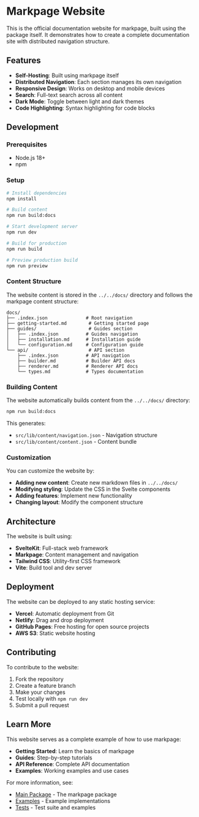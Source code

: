 # Markpage Website

This is the official documentation website for markpage, built using the package itself. It demonstrates how to create a complete documentation site with distributed navigation structure.

## Features

- **Self-Hosting**: Built using markpage itself
- **Distributed Navigation**: Each section manages its own navigation
- **Responsive Design**: Works on desktop and mobile devices
- **Search**: Full-text search across all content
- **Dark Mode**: Toggle between light and dark themes
- **Code Highlighting**: Syntax highlighting for code blocks

## Development

### Prerequisites

- Node.js 18+
- npm

### Setup

```bash
# Install dependencies
npm install

# Build content
npm run build:docs

# Start development server
npm run dev

# Build for production
npm run build

# Preview production build
npm run preview
```

### Content Structure

The website content is stored in the `../../docs/` directory and follows the markpage content structure:

```
docs/
├── .index.json              # Root navigation
├── getting-started.md        # Getting started page
├── guides/                   # Guides section
│   ├── .index.json          # Guides navigation
│   ├── installation.md      # Installation guide
│   └── configuration.md     # Configuration guide
└── api/                      # API section
    ├── .index.json          # API navigation
    ├── builder.md           # Builder API docs
    ├── renderer.md          # Renderer API docs
    └── types.md             # Types documentation
```

### Building Content

The website automatically builds content from the `../../docs/` directory:

```bash
npm run build:docs
```

This generates:
- `src/lib/content/navigation.json` - Navigation structure
- `src/lib/content/content.json` - Content bundle

### Customization

You can customize the website by:

- **Adding new content**: Create new markdown files in `../../docs/`
- **Modifying styling**: Update the CSS in the Svelte components
- **Adding features**: Implement new functionality
- **Changing layout**: Modify the component structure

## Architecture

The website is built using:

- **SvelteKit**: Full-stack web framework
- **Markpage**: Content management and navigation
- **Tailwind CSS**: Utility-first CSS framework
- **Vite**: Build tool and dev server

## Deployment

The website can be deployed to any static hosting service:

- **Vercel**: Automatic deployment from Git
- **Netlify**: Drag and drop deployment
- **GitHub Pages**: Free hosting for open source projects
- **AWS S3**: Static website hosting

## Contributing

To contribute to the website:

1. Fork the repository
2. Create a feature branch
3. Make your changes
4. Test locally with `npm run dev`
5. Submit a pull request

## Learn More

This website serves as a complete example of how to use markpage:

- **Getting Started**: Learn the basics of markpage
- **Guides**: Step-by-step tutorials
- **API Reference**: Complete API documentation
- **Examples**: Working examples and use cases

For more information, see:

- [Main Package](../../packages/markpage) - The markpage package
- [Examples](../../packages/examples) - Example implementations
- [Tests](../../packages/tests) - Test suite and examples
